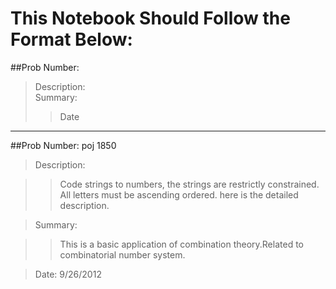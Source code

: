 # This Notebook Should Follow the Format Below:
##Prob Number:    
>Description:  
>Summary:        
>>Date
__________________________________

##Prob Number: poj 1850
>Description: 

>> Code strings to numbers, the strings are restrictly
>> constrained. All letters must be ascending ordered.
>> here is the detailed description.

>Summary:

>> This is a basic application of combination theory.Related
>> to combinatorial number system.

>Date: 9/26/2012

